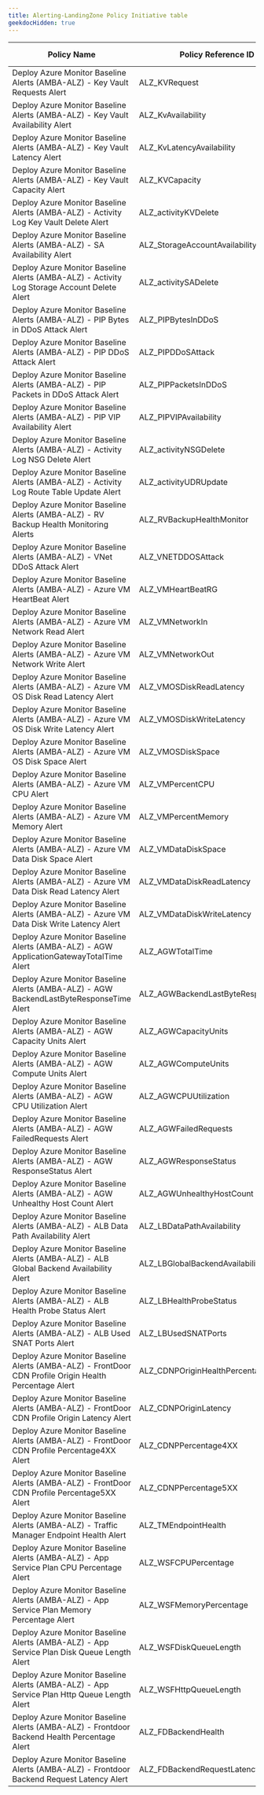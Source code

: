 ```yaml
---
title: Alerting-LandingZone Policy Initiative table
geekdocHidden: true
---
```


| Policy Name | Policy Reference ID | Policy code (JSON) | Default policy effect |
| ------------ | ------------------- | ------------------ | --------------------- |
| Deploy Azure Monitor Baseline Alerts (AMBA-ALZ) - Key Vault Requests Alert | ALZ_KVRequest | [Deploy-KV-Requests-Alert.json](../../../../services/KeyVault/vaults/Deploy-KV-Requests-Alert.json) | disabled |
| Deploy Azure Monitor Baseline Alerts (AMBA-ALZ) - Key Vault Availability Alert | ALZ_KvAvailability | [Deploy-KV-Availability-Alert.json](../../../../services/KeyVault/vaults/Deploy-KV-Availability-Alert.json) | disabled |
| Deploy Azure Monitor Baseline Alerts (AMBA-ALZ) - Key Vault Latency Alert | ALZ_KvLatencyAvailability | [Deploy-KV-Latency-Alert.json](../../../../services/KeyVault/vaults/Deploy-KV-Latency-Alert.json) | disabled |
| Deploy Azure Monitor Baseline Alerts (AMBA-ALZ) - Key Vault Capacity Alert | ALZ_KVCapacity | [Deploy-KV-Capacity-Alert.json](../../../../services/KeyVault/vaults/Deploy-KV-Capacity-Alert.json) | disabled |
| Deploy Azure Monitor Baseline Alerts (AMBA-ALZ) - Activity Log Key Vault Delete Alert | ALZ_activityKVDelete | [Deploy-ActivityLog-KeyVault-Del.json](../../../../services/KeyVault/vaults/Deploy-ActivityLog-KeyVault-Del.json) | deployIfNotExists |
| Deploy Azure Monitor Baseline Alerts (AMBA-ALZ) - SA Availability Alert | ALZ_StorageAccountAvailability | [Deploy-SA-Availability-Alert.json](../../../../services/Storage/storageAccounts/Deploy-SA-Availability-Alert.json) | deployIfNotExists |
| Deploy Azure Monitor Baseline Alerts (AMBA-ALZ) - Activity Log Storage Account Delete Alert | ALZ_activitySADelete | [Deploy-ActivityLog-SA-Delete-Alert.json](../../../../services/Storage/storageAccounts/Deploy-ActivityLog-SA-Delete-Alert.json) | deployIfNotExists |
| Deploy Azure Monitor Baseline Alerts (AMBA-ALZ) - PIP Bytes in DDoS Attack Alert | ALZ_PIPBytesInDDoS | [Deploy-PIP-BytesInDDOSAttack-Alert.json](../../../../services/Network/publicIPAddresses/Deploy-PIP-BytesInDDOSAttack-Alert.json) | disabled |
| Deploy Azure Monitor Baseline Alerts (AMBA-ALZ) - PIP DDoS Attack Alert | ALZ_PIPDDoSAttack | [Deploy-PIP-DDOSAttack-Alert.json](../../../../services/Network/publicIPAddresses/Deploy-PIP-DDOSAttack-Alert.json) | deployIfNotExists |
| Deploy Azure Monitor Baseline Alerts (AMBA-ALZ) - PIP Packets in DDoS Attack Alert | ALZ_PIPPacketsInDDoS | [Deploy-PIP-PacketsInDDOS-Alert.json](../../../../services/Network/publicIPAddresses/Deploy-PIP-PacketsInDDOS-Alert.json) | disabled |
| Deploy Azure Monitor Baseline Alerts (AMBA-ALZ) - PIP VIP Availability Alert | ALZ_PIPVIPAvailability | [Deploy-PIP-VIPAvailability-Alert.json](../../../../services/Network/publicIPAddresses/Deploy-PIP-VIPAvailability-Alert.json) | deployIfNotExists |
| Deploy Azure Monitor Baseline Alerts (AMBA-ALZ) - Activity Log NSG Delete Alert | ALZ_activityNSGDelete | [Deploy-ActivityLog-NSG-Del.json](../../../../services/Network/networkSecurityGroups/Deploy-ActivityLog-NSG-Del.json) | deployIfNotExists |
| Deploy Azure Monitor Baseline Alerts (AMBA-ALZ) - Activity Log Route Table Update Alert | ALZ_activityUDRUpdate | [Deploy-ActivityLog-RouteTable-Update.json](../../../../services/Network/routeTables/Deploy-ActivityLog-RouteTable-Update.json) | deployIfNotExists |
| Deploy Azure Monitor Baseline Alerts (AMBA-ALZ) - RV Backup Health Monitoring Alerts | ALZ_RVBackupHealthMonitor | [Modify-RSV-BackupHealth-Alert.json](../../../../services/RecoveryServices/vaults/Modify-RSV-BackupHealth-Alert.json) | modify |
| Deploy Azure Monitor Baseline Alerts (AMBA-ALZ) - VNet DDoS Attack Alert | ALZ_VNETDDOSAttack | [Deploy-VNET-DDOSAttack-Alert.json](../../../../services/Network/virtualNetworks/Deploy-VNET-DDOSAttack-Alert.json) | deployIfNotExists |
| Deploy Azure Monitor Baseline Alerts (AMBA-ALZ) - Azure VM HeartBeat Alert | ALZ_VMHeartBeatRG | [Deploy-VM-HeartBeat-Alert.json](../../../../services/Compute/virtualMachines/Deploy-VM-HeartBeat-Alert.json) | deployIfNotExists |
| Deploy Azure Monitor Baseline Alerts (AMBA-ALZ) - Azure VM Network Read Alert | ALZ_VMNetworkIn | [Deploy-VM-NetworkIn-Alert.json](../../../../services/Compute/virtualMachines/Deploy-VM-NetworkIn-Alert.json) | deployIfNotExists |
| Deploy Azure Monitor Baseline Alerts (AMBA-ALZ) - Azure VM Network Write Alert | ALZ_VMNetworkOut | [Deploy-VM-NetworkOut-Alert.json](../../../../services/Compute/virtualMachines/Deploy-VM-NetworkOut-Alert.json) | deployIfNotExists |
| Deploy Azure Monitor Baseline Alerts (AMBA-ALZ) - Azure VM OS Disk Read Latency Alert | ALZ_VMOSDiskReadLatency | [Deploy-VM-OSDiskReadLatency-Alert.json](../../../../services/Compute/virtualMachines/Deploy-VM-OSDiskReadLatency-Alert.json) | deployIfNotExists |
| Deploy Azure Monitor Baseline Alerts (AMBA-ALZ) - Azure VM OS Disk Write Latency Alert | ALZ_VMOSDiskWriteLatency | [Deploy-VM-OSDiskWriteLatency-Alert.json](../../../../services/Compute/virtualMachines/Deploy-VM-OSDiskWriteLatency-Alert.json) | deployIfNotExists |
| Deploy Azure Monitor Baseline Alerts (AMBA-ALZ) - Azure VM OS Disk Space Alert | ALZ_VMOSDiskSpace | [Deploy-VM-OSDiskSpace-Alert.json](../../../../services/Compute/virtualMachines/Deploy-VM-OSDiskSpace-Alert.json) | deployIfNotExists |
| Deploy Azure Monitor Baseline Alerts (AMBA-ALZ) - Azure VM CPU Alert | ALZ_VMPercentCPU | [Deploy-VM-PercentCPU-Alert.json](../../../../services/Compute/virtualMachines/Deploy-VM-PercentCPU-Alert.json) | deployIfNotExists |
| Deploy Azure Monitor Baseline Alerts (AMBA-ALZ) - Azure VM Memory Alert | ALZ_VMPercentMemory | [Deploy-VM-PercentMemory-Alert.json](../../../../services/Compute/virtualMachines/Deploy-VM-PercentMemory-Alert.json) | deployIfNotExists |
| Deploy Azure Monitor Baseline Alerts (AMBA-ALZ) - Azure VM Data Disk Space Alert | ALZ_VMDataDiskSpace | [Deploy-VM-DataDiskSpace-Alert.json](../../../../services/Compute/virtualMachines/Deploy-VM-DataDiskSpace-Alert.json) | deployIfNotExists |
| Deploy Azure Monitor Baseline Alerts (AMBA-ALZ) - Azure VM Data Disk Read Latency Alert | ALZ_VMDataDiskReadLatency | [Deploy-VM-DataDiskReadLatency-Alert.json](../../../../services/Compute/virtualMachines/Deploy-VM-DataDiskReadLatency-Alert.json) | deployIfNotExists |
| Deploy Azure Monitor Baseline Alerts (AMBA-ALZ) - Azure VM Data Disk Write Latency Alert | ALZ_VMDataDiskWriteLatency | [Deploy-VM-DataDiskWriteLatency-Alert.json](../../../../services/Compute/virtualMachines/Deploy-VM-DataDiskWriteLatency-Alert.json) | deployIfNotExists |
| Deploy Azure Monitor Baseline Alerts (AMBA-ALZ) - AGW ApplicationGatewayTotalTime Alert | ALZ_AGWTotalTime | [Deploy-AGW-ApplicationGatewayTotalTime-Alert.json](../../../../services/Network/applicationGateways/Deploy-AGW-ApplicationGatewayTotalTime-Alert.json) | deployIfNotExists |
| Deploy Azure Monitor Baseline Alerts (AMBA-ALZ) - AGW BackendLastByteResponseTime Alert | ALZ_AGWBackendLastByteResponseTime | [Deploy-AGW-BackendLastByteResponseTime-Alert.json](../../../../services/Network/applicationGateways/Deploy-AGW-BackendLastByteResponseTime-Alert.json) | deployIfNotExists |
| Deploy Azure Monitor Baseline Alerts (AMBA-ALZ) - AGW Capacity Units Alert | ALZ_AGWCapacityUnits | [Deploy-AGW-CapacityUnits-Alert.json](../../../../services/Network/applicationGateways/Deploy-AGW-CapacityUnits-Alert.json) | deployIfNotExists |
| Deploy Azure Monitor Baseline Alerts (AMBA-ALZ) - AGW Compute Units Alert | ALZ_AGWComputeUnits | [Deploy-AGW-ComputeUnits-Alert.json](../../../../services/Network/applicationGateways/Deploy-AGW-ComputeUnits-Alert.json) | deployIfNotExists |
| Deploy Azure Monitor Baseline Alerts (AMBA-ALZ) - AGW CPU Utilization Alert | ALZ_AGWCPUUtilization | [Deploy-AGW-CPUUtil-Alert.json](../../../../services/Network/applicationGateways/Deploy-AGW-CPUUtil-Alert.json) | deployIfNotExists |
| Deploy Azure Monitor Baseline Alerts (AMBA-ALZ) - AGW FailedRequests Alert | ALZ_AGWFailedRequests | [Deploy-AGW-FailedRequests-Alert.json](../../../../services/Network/applicationGateways/Deploy-AGW-FailedRequests-Alert.json) | deployIfNotExists |
| Deploy Azure Monitor Baseline Alerts (AMBA-ALZ) - AGW ResponseStatus Alert | ALZ_AGWResponseStatus | [Deploy-AGW-ResponseStatus-Alert.json](../../../../services/Network/applicationGateways/Deploy-AGW-ResponseStatus-Alert.json) | deployIfNotExists |
| Deploy Azure Monitor Baseline Alerts (AMBA-ALZ) - AGW Unhealthy Host Count Alert | ALZ_AGWUnhealthyHostCount | [Deploy-AGW-UnhealthyHostCount-Alert.json](../../../../services/Network/applicationGateways/Deploy-AGW-UnhealthyHostCount-Alert.json) | deployIfNotExists |
| Deploy Azure Monitor Baseline Alerts (AMBA-ALZ) - ALB Data Path Availability Alert | ALZ_LBDataPathAvailability | [Deploy-LB-DatapathAvailability-Alert.json](../../../../services/Network/loadBalancers/Deploy-LB-DatapathAvailability-Alert.json) | deployIfNotExists |
| Deploy Azure Monitor Baseline Alerts (AMBA-ALZ) - ALB Global Backend Availability Alert | ALZ_LBGlobalBackendAvailability | [Deploy-LB-GlobalBackendAvailability-Alert.json](../../../../services/Network/loadBalancers/Deploy-LB-GlobalBackendAvailability-Alert.json) | deployIfNotExists |
| Deploy Azure Monitor Baseline Alerts (AMBA-ALZ) - ALB Health Probe Status Alert | ALZ_LBHealthProbeStatus | [Deploy-LB-HealthProbeStatus-Alert.json](../../../../services/Network/loadBalancers/Deploy-LB-HealthProbeStatus-Alert.json) | deployIfNotExists |
| Deploy Azure Monitor Baseline Alerts (AMBA-ALZ) - ALB Used SNAT Ports Alert | ALZ_LBUsedSNATPorts | [Deploy-LB-UsedSNATPorts-Alert.json](../../../../services/Network/loadBalancers/Deploy-LB-UsedSNATPorts-Alert.json) | deployIfNotExists |
| Deploy Azure Monitor Baseline Alerts (AMBA-ALZ) - FrontDoor CDN Profile Origin Health Percentage Alert | ALZ_CDNPOriginHealthPercentage | [Deploy-CDNP-OriginHealthPercentage-Alert.json](../../../../services/Cdn/profiles/Deploy-CDNP-OriginHealthPercentage-Alert.json) | deployIfNotExists |
| Deploy Azure Monitor Baseline Alerts (AMBA-ALZ) - FrontDoor CDN Profile Origin Latency Alert | ALZ_CDNPOriginLatency | [Deploy-CDNP-OriginLatency-Alert.json](../../../../services/Cdn/profiles/Deploy-CDNP-OriginLatency-Alert.json) | disabled |
| Deploy Azure Monitor Baseline Alerts (AMBA-ALZ) - FrontDoor CDN Profile Percentage4XX Alert | ALZ_CDNPPercentage4XX | [Deploy-CDNP-Percentage4XX-Alert.json](../../../../services/Cdn/profiles/Deploy-CDNP-Percentage4XX-Alert.json) | deployIfNotExists |
| Deploy Azure Monitor Baseline Alerts (AMBA-ALZ) - FrontDoor CDN Profile Percentage5XX Alert | ALZ_CDNPPercentage5XX | [Deploy-CDNP-Percentage5XX-Alert.json](../../../../services/Cdn/profiles/Deploy-CDNP-Percentage5XX-Alert.json) | deployIfNotExists |
| Deploy Azure Monitor Baseline Alerts (AMBA-ALZ) - Traffic Manager Endpoint Health Alert | ALZ_TMEndpointHealth | [Deploy-TM-EndpointHealth-Alert.json](../../../../services/Network/trafficmanagerprofiles/Deploy-TM-EndpointHealth-Alert.json) | deployIfNotExists |
| Deploy Azure Monitor Baseline Alerts (AMBA-ALZ) - App Service Plan CPU Percentage Alert | ALZ_WSFCPUPercentage | [Deploy-WSF-CPUPercentage-Alert.json](../../../../services/Web/serverFarms/Deploy-WSF-CPUPercentage-Alert.json) | deployIfNotExists |
| Deploy Azure Monitor Baseline Alerts (AMBA-ALZ) - App Service Plan Memory Percentage Alert | ALZ_WSFMemoryPercentage | [Deploy-WSF-MemoryPercentage-Alert.json](../../../../services/Web/serverFarms/Deploy-WSF-MemoryPercentage-Alert.json) | deployIfNotExists |
| Deploy Azure Monitor Baseline Alerts (AMBA-ALZ) - App Service Plan Disk Queue Length Alert | ALZ_WSFDiskQueueLength | [Deploy-WSF-DiskQueueLength-Alert.json](../../../../services/Web/serverFarms/Deploy-WSF-DiskQueueLength-Alert.json) | deployIfNotExists |
| Deploy Azure Monitor Baseline Alerts (AMBA-ALZ) - App Service Plan Http Queue Length Alert | ALZ_WSFHttpQueueLength | [Deploy-WSF-HttpQueueLength-Alert.json](../../../../services/Web/serverFarms/Deploy-WSF-HttpQueueLength-Alert.json) | deployIfNotExists |
| Deploy Azure Monitor Baseline Alerts (AMBA-ALZ) - Frontdoor Backend Health Percentage Alert | ALZ_FDBackendHealth | [Deploy-FD-BackendHealth-Alert.json](../../../../services/Network/frontDoors/Deploy-FD-BackendHealth-Alert.json) | disabled |
| Deploy Azure Monitor Baseline Alerts (AMBA-ALZ) - Frontdoor Backend Request Latency Alert | ALZ_FDBackendRequestLatency | [Deploy-FD-BackendRequestLatency-Alert.json](../../../../services/Network/frontDoors/Deploy-FD-BackendRequestLatency-Alert.json) | disabled |
